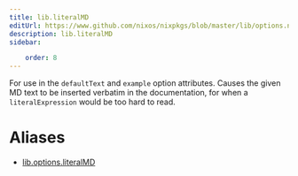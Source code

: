 ```yaml
---
title: lib.literalMD
editUrl: https://www.github.com/nixos/nixpkgs/blob/master/lib/options.nix#L404C15
description: lib.literalMD
sidebar:

    order: 8
---
```


For use in the `defaultText` and `example` option attributes. Causes the
given MD text to be inserted verbatim in the documentation, for when
a `literalExpression` would be too hard to read.


# Aliases

- [lib.options.literalMD](/reference/liboptions.literalMD)


